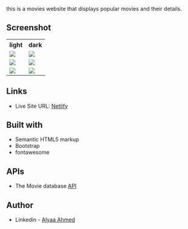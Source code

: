 this is a movies website that displays popular movies and their details.

## Screenshot

<table>
 <tr>
    <th >light</th>
    <th >dark</th>
  </tr>
  <tr>
    <td><img src="./screenshots/desktop main-page light mode.png"></td>
    <td><img src="./screenshots/desktop main-page dark mode.png"></td>
  </tr>
  <tr>
    <td><img src="./screenshots/desktop movie-details light mode.png"></td>
    <td><img src="./screenshots/desktop movie-details dark mode.png"></td>
  </tr>
  <tr>
    <td><img src="./screenshots/desktop search-results light mode.png"></td>
    <td><img src="./screenshots/desktop search-results dark mode.png"></td>
  </tr>
</table>

## Links

- Live Site URL: [Netlify](https://moviebox-alyaa.netlify.app)

## Built with

- Semantic HTML5 markup
- Bootstrap
- fontawesome

## APIs

- The Movie database [API](https://developer.themoviedb.org/docs/)

## Author

- Linkedin - [Alyaa Ahmed](https://www.linkedin.com/in/alyaa-ahmed/)
